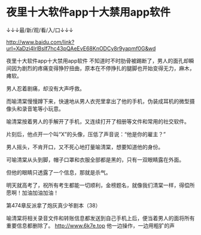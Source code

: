 # 夜里十大软件app十大禁用app软件

↓↓↓最/新/观/看/入/口↓↓↓

http://www.baidu.com/link?url=XaDzi4lrlBsIf7hc43pQAeEvE68KnODCy8r9yapmf0G&wd

夜里十大软件app十大禁用app软件
不知道时不时肋骨被踢断了，男人的面孔却瞬间因为剧烈的疼痛变得狰狞扭曲，原本在不停挣扎的腿脚也开始变得无力，麻木，瘫软。

男人忍着剧痛，却没有大声呼救。

而喻清棠慢慢蹲下来，快速地从男人衣兜里拿出了他的手机，伪装成耳机的微型摄像头和录音笔等小玩意。

喻清棠按着男人的手解开了手机，又连续打开了相册等文件和常用的社交软件。

片刻后，他点开一个叫“X”的头像，压低了声音说：“他是你的雇主？”

男人摇头，不肯开口，又不死心地打量喻清棠，想要知道他的身份。

可喻清棠从头到脚，帽子口罩和衣服全部都是黑的，只有一双眼睛露在外面。

但他的眼睛只透露了一个信息，那就是杀气。

明天就高考了，祝所有考生都能一切顺利，金榜题名，就像我们清棠一样，得偿所愿啊！加油加油加油！

第474章反派拿了炮灰真少爷剧本（38）

喻清棠将相关录音文件和转账信息都发送到自己手机上后，便当着男人的面将所有重要信息都删除了。
http://www.6k7e.top
他一边操作，一边用粗犷的声
